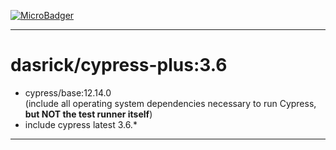 [![MicroBadger][microbadger-image]][microbadger-url]
***

# dasrick/cypress-plus:3.6

* cypress/base:12.14.0 <br>(include all operating system dependencies necessary to run Cypress, **but NOT the test runner itself**)
* include cypress latest 3.6.*

***

[microbadger-image]: https://images.microbadger.com/badges/image/dasrick/cypress-plus:3.6.svg
[microbadger-url]: https://microbadger.com/images/dasrick/cypress-plus:3.6
